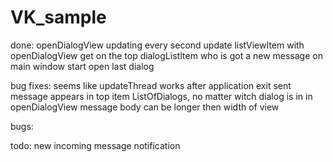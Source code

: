 # VK_sample

done:
	openDialogView updating every second
    update listViewItem with openDialogView
    get on the top dialogListItem who is got a new message
    on main window start open last dialog

bug fixes:
    seems like updateThread works after application exit
    sent message appears in top item ListOfDialogs, no matter witch dialog is in
    in openDialogView message body can be longer then width of view

bugs:

todo:
    new incoming message notification



